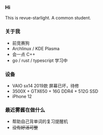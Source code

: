 ### Hi
This is revue-starlight.
A common student.

### 关于我
+ 前竞赛狗
+ Archlinux / KDE Plasma
+ 会一点 C++
+ go / rust / typescript 学习中

### 设备
- VAIO sx14 2019款 屏幕已坏，待修
- 3500X + GTX650 + 16G DDR4 + 512G SSD
- iPhone 12

### 最近雾酱在做什么
- 帮助自己背单词的复习提醒机
- ~~没有好活可整~~
